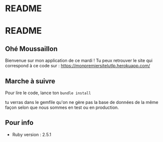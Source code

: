 # README

# README

## Ohé Moussaillon
Bienvenue sur mon application de ce mardi !
Tu peux retrouver le site qui correspond à ce code sur :
https://monpremiersitelutlp.herokuapp.com/

## Marche à suivre

Pour lire le code, lance ton ```bundle install```

tu verras dans le gemfile qu'on ne gère pas la base de données de la même façon selon que nous sommes en test ou en production.

## Pour info

* Ruby version : 2.5.1
